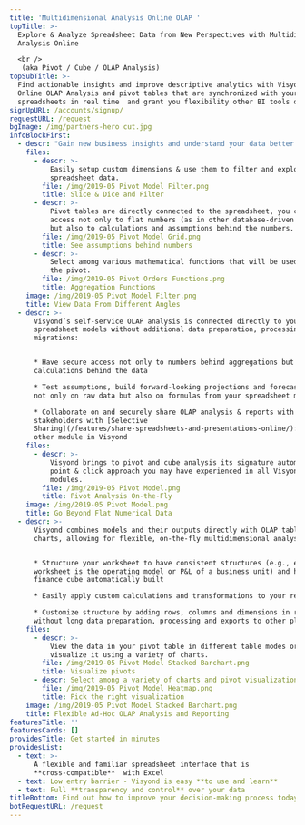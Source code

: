 ```yaml
---
title: 'Multidimensional Analysis Online OLAP '
topTitle: >-
  Explore & Analyze Spreadsheet Data from New Perspectives with Multidimensional
  Analysis Online

  <br />
   (aka Pivot / Cube / OLAP Analysis)
topSubTitle: >-
  Find actionable insights and improve descriptive analytics with Visyond’s
  Online OLAP Analysis and pivot tables that are synchronized with your
  spreadsheets in real time  and grant you flexibility other BI tools don’t.
signUpURL: /accounts/signup/
requestURL: /request
bgImage: /img/partners-hero cut.jpg
infoBlockFirst:
  - descr: "Gain new business insights and understand your data better:\r\n\n* Aggregate historical & transactional data to see the big picture\r\n* Slice & Dice, Drill Up & Down the summarized data and have access to underlying assumptions\r\n* Sort, group and filter data based on different parameters\r"
    files:
      - descr: >-
          Easily setup custom dimensions & use them to filter and explore your
          spreadsheet data.
        file: /img/2019-05 Pivot Model Filter.png
        title: Slice & Dice and Filter
      - descr: >-
          Pivot tables are directly connected to the spreadsheet, you can have
          access not only to flat numbers (as in other database-driven BI) tools
          but also to calculations and assumptions behind the numbers.
        file: /img/2019-05 Pivot Model Grid.png
        title: See assumptions behind numbers
      - descr: >-
          Select among various mathematical functions that will be used to build
          the pivot.
        file: /img/2019-05 Pivot Orders Functions.png
        title: Aggregation Functions
    image: /img/2019-05 Pivot Model Filter.png
    title: View Data From Different Angles
  - descr: >-
      Visyond’s self-service OLAP analysis is connected directly to your
      spreadsheet models without additional data preparation, processing and
      migrations:


      * Have secure access not only to numbers behind aggregations but also to
      calculations behind the data

      * Test assumptions, build forward-looking projections and forecasts based
      not only on raw data but also on formulas from your spreadsheet models

      * Collaborate on and securely share OLAP analysis & reports with
      stakeholders with [Selective
      Sharing](/features/share-spreadsheets-and-presentations-online/): like any
      other module in Visyond
    files:
      - descr: >-
          Visyond brings to pivot and cube analysis its signature automated
          point & click approach you may have experienced in all Visyond
          modules.
        file: /img/2019-05 Pivot Model.png
        title: Pivot Analysis On-the-Fly
    image: /img/2019-05 Pivot Model.png
    title: Go Beyond Flat Numerical Data
  - descr: >-
      Visyond combines models and their outputs directly with OLAP tables and
      charts, allowing for flexible, on-the-fly multidimensional analysis:


      * Structure your worksheet to have consistent structures (e.g., each
      worksheet is the operating model or P&L of a business unit) and have your
      finance cube automatically built

      * Easily apply custom calculations and transformations to your reports

      * Customize structure by adding rows, columns and dimensions in real time
      without long data preparation, processing and exports to other platforms
    files:
      - descr: >-
          View the data in your pivot table in different table modes or
          visualize it using a variety of charts.
        file: /img/2019-05 Pivot Model Stacked Barchart.png
        title: Visualize pivots
      - descr: Select among a variety of charts and pivot visualization options.
        file: /img/2019-05 Pivot Model Heatmap.png
        title: Pick the right visualization
    image: /img/2019-05 Pivot Model Stacked Barchart.png
    title: Flexible Ad-Hoc OLAP Analysis and Reporting
featuresTitle: ''
featuresCards: []
providesTitle: Get started in minutes
providesList:
  - text: >-
      A flexible and familiar spreadsheet interface that is
      **cross-compatible**  with Excel
  - text: Low entry barrier - Visyond is easy **to use and learn**
  - text: Full **transparency and control** over your data
titleBottom: Find out how to improve your decision-making process today
botRequestURL: /request
---
```


